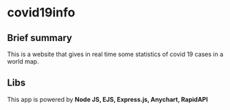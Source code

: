 # covid19info

## Brief summary
This is a website that gives in real time some statistics of covid 19 cases in a world map.

## Libs
This app is powered by **Node JS, EJS, Express.js, Anychart, RapidAPI**
